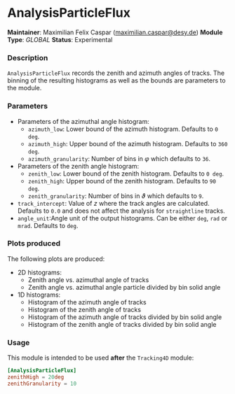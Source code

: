 # AnalysisParticleFlux
**Maintainer**: Maximilian Felix Caspar (<maximilian.caspar@desy.de>)
**Module Type**: *GLOBAL*
**Status**: Experimental

### Description
`AnalysisParticleFlux` records the zenith and azimuth angles of tracks. The binning of the resulting histograms as well as the bounds are parameters to the module.

### Parameters
* Parameters of the azimuthal angle histogram:
    * `azimuth_low`: Lower bound of the azimuth histogram. Defaults to `0 deg`.
    *  `azimuth_high`: Upper bound of the azimuth histogram. Defaults to `360 deg`.
    * `azimuth_granularity`: Number of bins in $`\varphi`$ which defaults to `36`.
* Parameters of the zenith angle histogram:
    * `zenith_low`: Lower bound of the zenith histogram. Defaults to `0 deg`.
    *  `zenith_high`: Upper bound of the zenith histogram. Defaults to `90 deg`.
    * `zenith_granularity`: Number of bins in $`\vartheta`$ which defaults to `9`.
* `track_intercept`: Value of $`z`$ where the track angles are calculated. Defaults to `0.0` and does not affect the analysis for `straightline` tracks.
* `angle_unit`:Angle unit of the output histograms. Can be either `deg`, `rad` or `mrad`. Defaults to `deg`.

### Plots produced
The following plots are produced:

* 2D histograms:
    * Zenith angle vs. azimuthal angle of tracks
    * Zenith angle vs. azimuthal angle particle divided by bin solid angle
* 1D histograms:
    * Histogram of the azimuth angle of tracks
    * Histogram of the zenith angle of tracks
    * Histogram of the azimuth angle of tracks divided by bin solid angle
    * Histogram of the zenith angle of tracks divided by bin solid angle

### Usage
This module is intended to be used **after** the `Tracking4D` module:
```toml
[AnalysisParticleFlux]
zenithHigh = 20deg
zenithGranularity = 10
```